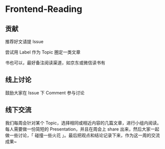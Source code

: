 # Frontend-Reading

## 贡献

推荐好文请提 Issue

尝试用 Label 作为 Topic 圈定一类文章

书也可以，最好备注阅读渠道，如京东或微信读书有

## 线上讨论

鼓励大家在 Issue 下 Comment 参与讨论

## 线下交流

我们每周会针对某个 Topic，选择相同或相近内容的几篇文章，进行小组内阅读。每人需要做一份简短的 Presentation，并且在周会上 share 出来，然后大家一起做一些讨论，「 碰撞一些火花 」。最后把观点和结论记录下来，作为这一周的交流成果~
